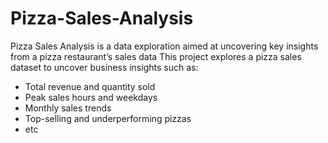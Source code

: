 # Pizza-Sales-Analysis
Pizza Sales Analysis is a data exploration aimed at uncovering key insights from a pizza restaurant’s sales data
This project explores a pizza sales dataset to uncover business insights such as:

- Total revenue and quantity sold
- Peak sales hours and weekdays
- Monthly sales trends
- Top-selling and underperforming pizzas
- etc
